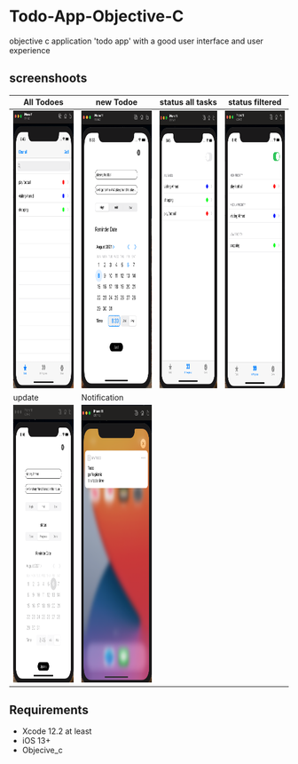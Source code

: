 # Todo-App-Objective-C
objective c application 'todo app' with a good user interface and user experience

## screenshoots



All Todoes                                                      |   new Todoe                                               | status all tasks                                            | status filtered  
---                                                             |    ---                                                    | ---                                                         |  ---
<img src="resources/List.png" width="250" height="500">         |   <img src="resources/new.png" width="250" height="500">  |   <img src="resources/prog.png" width="250" height="500">   |  <img src="resources/prog2.png" width="250" height="500">     
update                                                          | Notification 
<img src="resources/update.png" width="250" height="500">       | <img src="resources/notification.png" width="250" height="500">

## Requirements
* Xcode 12.2 at least
* iOS 13+
* Objecive_c

